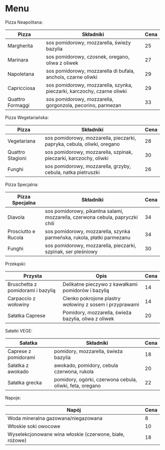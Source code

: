 # Menu

Pizza Neapolitana:

| Pizza             | Składniki                                      | Cena |
| ----------------- | ---------------------------------------------- | ---- |
| Margherita        | sos pomidorowy, mozzarella, świeży bazylia     | 25   |
| Marinara          | sos pomidorowy, czosnek, oregano, oliwa z oliwek | 27   |
| Napoletana        | sos pomidorowy, mozzarella di bufala, anchois, czarne oliwki | 29   |
| Capricciosa       | sos pomidorowy, mozzarella, szynka, pieczarki, karczochy, czarne oliwki | 29   |
| Quattro Formaggi  | sos pomidorowy, mozzarella, gorgonzola, pecorino, parmezan | 33   |

Pizza Wegetariańska:

| Pizza             | Składniki                                      | Cena |
| ----------------- | ---------------------------------------------- | ---- |
| Vegetariana       | sos pomidorowy, mozzarella, pieczarki, papryka, cebula, oliwki, oregano | 28   |
| Quattro Stagioni   | sos pomidorowy, mozzarella, szpinak, pieczarki, karczochy, oliwki | 30   |
| Funghi            | sos pomidorowy, mozzarella, grzyby, cebula, natka pietruszki | 26   |


Pizza Specjalna:

| Pizza Specjalna      | Składniki                                                         | Cena |
| -------------------- | ----------------------------------------------------------------- | ---- |
| Diavola              | sos pomidorowy, pikantna salami, mozzarella, czerwona cebula, papryczki chili | 34   |
| Prosciutto e Rucola  | sos pomidorowy, mozzarella, szynka parmeńska, rukola, płatki parmezanu | 34   |
| Funghi               | sos pomidorowy, mozzarella, pieczarki, szpinak, ser pleśniowy      | 30   |


Przekąski:


| Przysta                          | Opis                                                | Cena |
| -------------------------------- | --------------------------------------------------- | ---- |
| Bruschetta z pomidorami i bazylią | Delikatne pieczywo z kawałkami pomidorów i bazylią   | 14   |
| Carpaccio z wołowiny             | Cienko pokrojone plastry wołowiny z sosem i przyprawami | 14   |
| Sałatka Caprese                  | Pomidory, mozzarella, świeża bazylia, oliwa z oliwek | 20   |


Sałatki VEGE:

| Sałatka                 | Składniki                                   | Cena |
| ----------------------- | ------------------------------------------- | ---- |
| Caprese z pomidorami    | pomidory, mozzarella, świeża bazylia        | 18   |
| Sałatka z awokado        | awokado, pomidory, cebula czerwona, rukola   | 20   |
| Sałatka grecka          | pomidory, ogórki, czerwona cebula, oliwki, feta, oregano | 22   |


Napoje:

| Napój                                              | Cena |
| -------------------------------------------------- | ---- |
| Woda mineralna gazowana/niegazowana                 | 8    |
| Włoskie soki owocowe                                | 10   |
| Wyselekcjonowane wina włoskie (czerwone, białe, różowe) | 18   |
